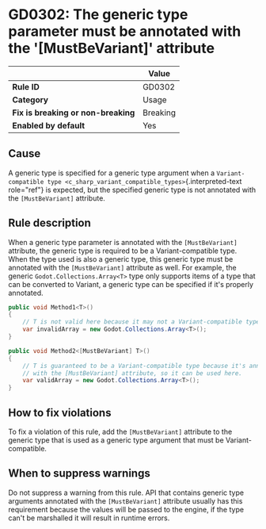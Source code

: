 # GD0302: The generic type parameter must be annotated with the \'\[MustBeVariant\]\' attribute

|                                     | Value    |
|-------------------------------------|----------|
| **Rule ID**                         | GD0302   |
| **Category**                        | Usage    |
| **Fix is breaking or non-breaking** | Breaking |
| **Enabled by default**              | Yes      |

## Cause

A generic type is specified for a generic type argument when a
`Variant-compatible type <c_sharp_variant_compatible_types>`{.interpreted-text
role="ref"} is expected, but the specified generic type is not annotated
with the `[MustBeVariant]` attribute.

## Rule description

When a generic type parameter is annotated with the `[MustBeVariant]`
attribute, the generic type is required to be a Variant-compatible type.
When the type used is also a generic type, this generic type must be
annotated with the `[MustBeVariant]` attribute as well. For example, the
generic `Godot.Collections.Array<T>` type only supports items of a type
that can be converted to Variant, a generic type can be specified if
it\'s properly annotated.

``` csharp
public void Method1<T>()
{
    // T is not valid here because it may not a Variant-compatible type.
    var invalidArray = new Godot.Collections.Array<T>();
}

public void Method2<[MustBeVariant] T>()
{
    // T is guaranteed to be a Variant-compatible type because it's annotated
    // with the [MustBeVariant] attribute, so it can be used here.
    var validArray = new Godot.Collections.Array<T>();
}
```

## How to fix violations

To fix a violation of this rule, add the `[MustBeVariant]` attribute to
the generic type that is used as a generic type argument that must be
Variant-compatible.

## When to suppress warnings

Do not suppress a warning from this rule. API that contains generic type
arguments annotated with the `[MustBeVariant]` attribute usually has
this requirement because the values will be passed to the engine, if the
type can\'t be marshalled it will result in runtime errors.
